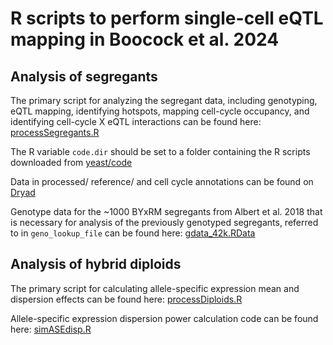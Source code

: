 # R scripts to perform single-cell eQTL mapping in Boocock et al. 2024

## Analysis of segregants

The primary script for analyzing the segregant data, including genotyping, eQTL mapping, identifying hotspots, mapping cell-cycle occupancy, and identifying cell-cycle X eQTL interactions can be found here: [processSegregants.R](processSegregants.R)  

The R variable `code.dir` should be set to a folder containing the R scripts downloaded from [yeast/code](https://github.com/joshsbloom/single_cell_eQTL/tree/master/yeast/code)  

Data in processed/ reference/ and cell cycle annotations can be found on [Dryad](https://doi.org/10.5061/dryad.xgxd254qb)  

Genotype data for the ~1000 BYxRM segregants from Albert et al. 2018 that is necessary for analysis of the previously genotyped segregants, referred to in `geno_lookup_file` can be found here: [gdata_42k.RData](https://www.dropbox.com/scl/fi/e87xbf9ljr554wsmk19qx/gdata_42k.RData?rlkey=ydulm25lz8mwa88vcul2hop1o&dl=0)

## Analysis of hybrid diploids

The primary script for calculating allele-specific expression mean and dispersion effects can be found here: [processDiploids.R](processDiploids.R)

Allele-specific expression dispersion power calculation code can be found here: [simASEdisp.R](simASEdisp.R)
